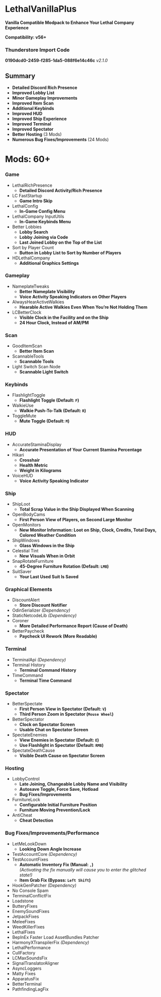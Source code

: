 # LethalVanillaPlus

**Vanilla Compatible Modpack to Enhance Your Lethal Company Experience**

**Compatibility: v56+**

### Thunderstore Import Code
**0190dcd0-2459-f285-1da5-088f6e14c46c** _v2.1.0_

## Summary
- **Detailed Discord Rich Presence**
- **Improved Lobby List**
- **Minor Gameplay Improvements**
- **Improved Item Scan**
- **Additional Keybinds**
- **Improved HUD**
- **Improved Ship Experience**
- **Improved Terminal**
- **Improved Spectator**
- **Better Hosting** (3 Mods)
- **Numerous Bug Fixes/Improvements** (24 Mods)

# Mods: 60+
### Game
- LethalRichPresence
  - **Detailed Discord Activity/Rich Presence**
- LC FastStartup
  - **Game Intro Skip**
- LethalConfig
  - **In-Game Config Menu**
- LethalCompany InputUtils
  - **In-Game Keybinds Menu**
- Better Lobbies
  - **Lobby Search**
  - **Lobby Joining via Code**
  - **Last Joined Lobby on the Top of the List**
- Sort by Player Count
  - **Button in Lobby List to Sort by Number of Players**
- HDLethalCompany
  - **Additional Graphics Settings**
### Gameplay
- NameplateTweaks
  - **Better Nameplate Visibility**
  - **Voice Activity Speaking Indicators on Other Players**
- AlwaysHearActiveWalkies
  - **Hearable Active Walkies Even When You’re Not Holding Them**
- LCBetterClock
  - **Visible Clock in the Facility and on the Ship**
  - **24 Hour Clock, Instead of AM/PM**
### Scan
- GoodItemScan
  - **Better Item Scan**
- ScannableTools
  - **Scannable Tools**
- Light Switch Scan Node
  - **Scannable Light Switch**
### Keybinds
- FlashlightToggle
  - **Flashlight Toggle (Default: `F`)**
- WalkieUse
  - **Walkie Push-To-Talk (Default: `R`)**
- ToggleMute
  - **Mute Toggle (Default: `M`)**
### HUD
- AccurateStaminaDisplay
  - **Accurate Presentation of Your Current Stamina Percentage**
- Hikari
  - **Crosshair**
  - **Health Metric**
  - **Weight in Kilograms**
- VoiceHUD
  - **Voice Activity Speaking Indicator**
### Ship
- ShipLoot
  - **Total Scrap Value in the Ship Displayed When Scanning**
- OpenBodyCams
  - **First Person View of Players, on Second Large Monitor**
- OpenMonitors
  - **New Monitor Information: Loot on Ship, Clock, Credits, Total Days, Colored Weather Condition**
- ShipWindows
  - **Glass Windows in the Ship**
- Celestial Tint
  - **New Visuals When in Orbit**
- SnapRotateFurniture
  - **45-Degree Furniture Rotation (Default: `LMB`)**
- SuitSaver
  - **Your Last Used Suit Is Saved**
### Graphical Elements
- DiscountAlert
  - **Store Discount Notifier**
- OdinSerializer _(Dependency)_
- StaticNetcodeLib _(Dependency)_
- Coroner
  - **More Detailed Performance Report (Cause of Death)**
- BetterPaycheck
  - **Paycheck UI Rework (More Readable)**
### Terminal
- TerminalApi _(Dependency)_
- Terminal History
  - **Terminal Command History**
- TimeCommand
  - **Terminal Time Command**
### Spectator
- BetterSpectate
  - **First Person View in Spectator (Default: `V`)**
  - **Third Person Zoom in Spectator (`Mouse Wheel`)**
- BetterSpectator
  - **Clock on Spectator Screen**
  - **Usable Chat on Spectator Screen**
- SpectateEnemies
  - **View Enemies in Spectator (Default: `E`)**
  - **Use Flashlight in Spectator (Default: `RMB`)**
- SpectateDeathCause
  - **Visible Death Cause on Spectator Screen**
### Hosting
- LobbyControl
  - **Late Joining, Changeable Lobby Name and Visibility**
  - **Autosave Toggle, Force Save, Hotload**
  - **Bug Fixes/Improvements**
- FurnitureLock
  - **Configurable Initial Furniture Position**
  - **Furniture Moving Prevention/Lock**
- AntiCheat
  - **Cheat Detection**
### Bug Fixes/Improvements/Performance
- LetMeLookDown
  - **Looking Down Angle Increase**
- TestAccountCore _(Dependency)_
- TestAccountFixes
  - **Automatic Inventory Fix (Manual: `,`)**  
    _(Activating the fix manually will cause you to enter the glitched state!)_
  - **Item Grab Fix (Bypass: `Left Shift`)**
- HookGenPatcher _(Dependency)_
- No Console Spam
- TerminalConflictFix
- Loadstone
- ButteryFixes
- EnemySoundFixes
- JetpackFixes
- MeleeFixes
- WeedKillerFixes
- LethalFixes
- BepInEx Faster Load AssetBundles Patcher
- HarmonyXTranspilerFix _(Dependency)_
- LethalPerformance
- CullFactory
- LCMaxSoundsFix
- SignalTranslatorAligner
- AsyncLoggers
- Matty Fixes
- ApparatusFix
- BetterTerminal
- PathfindingLagFix
